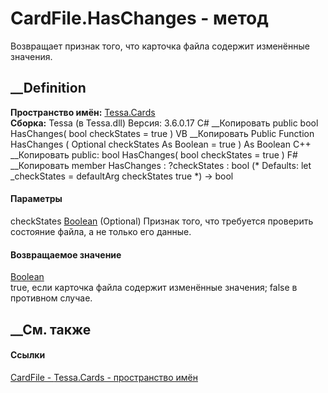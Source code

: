 # CardFile.HasChanges - метод
Возвращает признак того, что карточка файла содержит изменённые значения.
## __Definition
 **Пространство имён:** [Tessa.Cards](N_Tessa_Cards.htm)  
 **Сборка:** Tessa (в Tessa.dll) Версия: 3.6.0.17
C# __Копировать
     public bool HasChanges(
    	bool checkStates = true
    )
VB __Копировать
     Public Function HasChanges ( 
    	Optional checkStates As Boolean = true
    ) As Boolean
C++ __Копировать
     public:
    bool HasChanges(
    	bool checkStates = true
    )
F# __Копировать
     member HasChanges : 
            ?checkStates : bool 
    (* Defaults:
            let _checkStates = defaultArg checkStates true
    *)
    -> bool 
#### Параметры
checkStates [Boolean](https://learn.microsoft.com/dotnet/api/system.boolean)
(Optional)
     Признак того, что требуется проверить состояние файла, а не только его данные. 
#### Возвращаемое значение
[Boolean](https://learn.microsoft.com/dotnet/api/system.boolean)  
true, если карточка файла содержит изменённые значения; false в противном
случае.
## __См. также
#### Ссылки
[CardFile - ](T_Tessa_Cards_CardFile.htm)
[Tessa.Cards - пространство имён](N_Tessa_Cards.htm)
